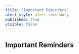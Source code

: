 ```yaml
---
title: 'Important Reminders'
alert_style: alert-secondary
published: true
visible: false
---
```


## Important Reminders
